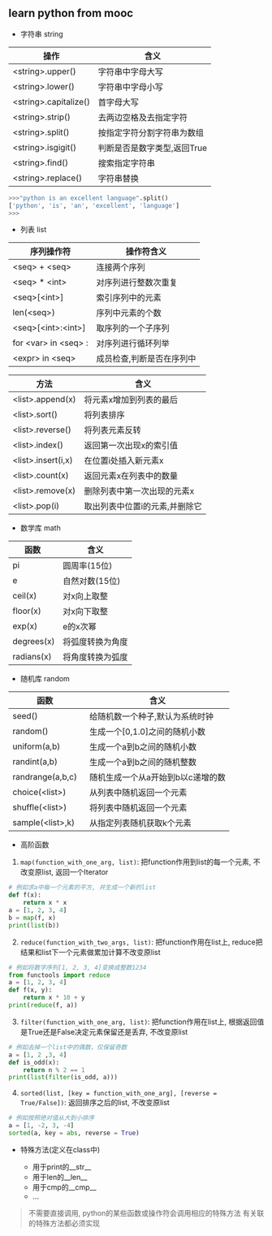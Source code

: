 ## learn python from mooc
* 字符串 string

| 操作                    | 含义                        |
|-------------------------|-----------------------------|
| \<string\>.upper()      | 字符串中字母大写            |
| \<string\>.lower()      | 字符串中字母小写            |
| \<string\>.capitalize() | 首字母大写                  |
| \<string\>.strip()      | 去两边空格及去指定字符      |
| \<string\>.split()      | 按指定字符分割字符串为数组  |
| \<string\>.isgigit()    | 判断是否是数字类型,返回True |
| \<string\>.find()       | 搜索指定字符串              |
| \<string\>.replace()    | 字符串替换                  |

```python
>>>"python is an excellent language".split()
['python', 'is', 'an', 'excellent', 'language']
>>>
```

* 列表 list

| 序列操作符                 | 操作符含义                      |
|----------------------------|---------------------------------|
| \<seq\> + \<seq\>          | 连接两个序列                    |
| \<seq\> * \<int\>          | 对序列进行整数次重复            |
| \<seq>\[\<int\>\]          | 索引序列中的元素                |
| len(\<seq\>)               | 序列中元素的个数                |
| \<seq\>\[\<int\>:\<int\>\] | 取序列的一个子序列              |
| for \<var\> in \<seq\> :   | 对序列进行循环列举              |
| \<expr\> in \<seq\>        | 成员检查,判断<expr>是否在序列中 |

| 方法                 | 含义                           |
|----------------------|--------------------------------|
| \<list\>.append(x)   | 将元素x增加到列表的最后        |
| \<list\>.sort()      | 将列表排序                     |
| \<list\>.reverse()   | 将列表元素反转                 |
| \<list\>.index()     | 返回第一次出现x的索引值        |
| \<list\>.insert(i,x) | 在位置i处插入新元素x           |
| \<list\>.count(x)    | 返回元素x在列表中的数量        |
| \<list\>.remove(x)   | 删除列表中第一次出现的元素x    |
| \<list\>.pop(i)      | 取出列表中位置i的元素,并删除它 |

* 数学库 math

|    函数    |       含义        |
|------------|-------------------| 
| pi         | 圆周率(15位)      |
| e          | 自然对数(15位)    |
| ceil(x)    | 对x向上取整       |
| floor(x)   | 对x向下取整       |
| exp(x)     | e的x次幂          |
| degrees(x) | 将弧度转换为角度  |
| radians(x) | 将角度转换为弧度  |
 
* 随机库 random

|         函数       |              含义                |
|--------------------|----------------------------------| 
| seed()             | 给随机数一个种子,默认为系统时钟  |
| random()           | 生成一个\[0,1.0\]之间的随机小数  |
| uniform(a,b)       | 生成一个a到b之间的随机小数       |
| randint(a,b)       | 生成一个a到b之间的随机整数       |
| randrange(a,b,c)   | 随机生成一个从a开始到b以c递增的数|
| choice(\<list\>)   | 从列表中随机返回一个元素         |
| shuffle(\<list\>)  | 将列表中随机返回一个元素         |
| sample(\<list\>,k) | 从指定列表随机获取k个元素        |

* 高阶函数

1. `map(function_with_one_arg, list)`: 把function作用到list的每一个元素, 不改变原list, 返回一个Iterator  
```python
# 例如求a中每一个元素的平方, 并生成一个新的list
def f(x):
    return x * x
a = [1, 2, 3, 4]
b = map(f, x)
print(list(b))
```

2. `reduce(function_with_two_args, list)`: 把function作用在list上, reduce把结果和list下一个元素做累加计算不改变原list  
```python
# 例如将数字序列[1, 2, 3, 4]变换成整数1234
from functools import reduce
a = [1, 2, 3, 4]
def f(x, y):
    return x * 10 + y
print(reduce(f, a))
```

3. `filter(function_with_one_arg, list)`: 把function作用在list上, 根据返回值是True还是False决定元素保留还是丢弃, 不改变原list  
```python
# 例如去掉一个list中的偶数，仅保留奇数
a = [1, 2 ,3, 4]
def is_odd(x):
    return n % 2 == 1
print(list(filter(is_odd, a)))
```

4. `sorted(list, [key = function_with_one_arg], [reverse = True/False])`: 返回排序之后的list, 不改变原list  
```python
# 例如按照绝对值从大到小排序
a = [1, -2, 3, -4]
sorted(a, key = abs, reverse = True)
```

* 特殊方法(定义在class中)

    - 用于print的__str__
    - 用于len的__len__
    - 用于cmp的__cmp__
    - ...

> 不需要直接调用, python的某些函数或操作符会调用相应的特殊方法
> 有关联的特殊方法都必须实现

